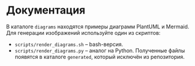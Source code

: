 # Документация

В каталоге `diagrams` находятся примеры диаграмм PlantUML и Mermaid.
Для генерации изображений используйте один из скриптов:
- `scripts/render_diagrams.sh` – bash-версия.
- `scripts/render_diagrams.py` – аналог на Python.
Полученные файлы появятся в каталоге `generated`, который исключён из репозитория.
